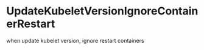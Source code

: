 # UpdateKubeletVersionIgnoreContainerRestart
when update kubelet version, ignore restart containers
